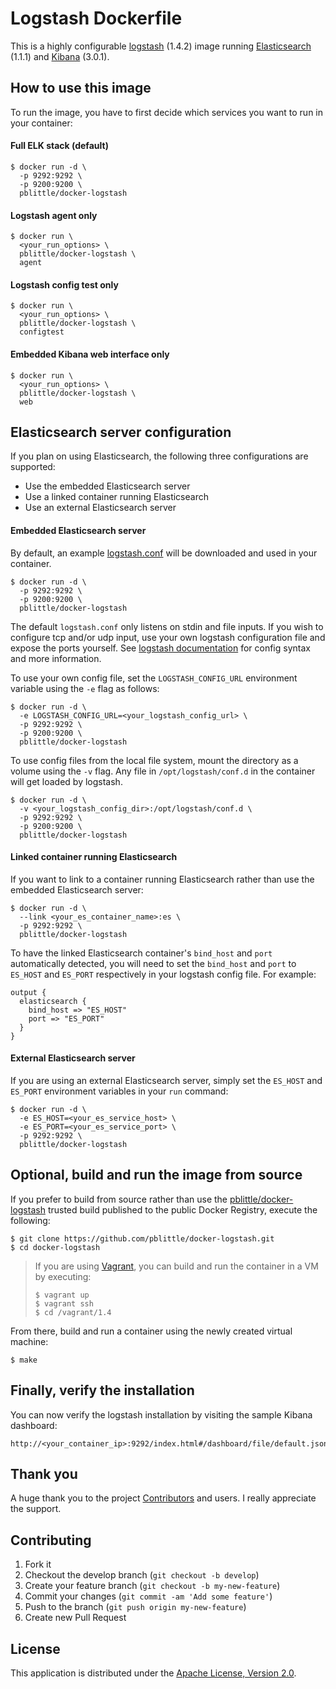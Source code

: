 # Logstash Dockerfile

This is a highly configurable [logstash][7] (1.4.2) image running [Elasticsearch][8] (1.1.1) and [Kibana][9] (3.0.1).

## How to use this image

To run the image, you have to first decide which services you want to run in your container:

#### Full ELK stack (default)

````
$ docker run -d \
  -p 9292:9292 \
  -p 9200:9200 \
  pblittle/docker-logstash
````

#### Logstash agent only

````
$ docker run \
  <your_run_options> \
  pblittle/docker-logstash \
  agent
````

#### Logstash config test only

````
$ docker run \
  <your_run_options> \
  pblittle/docker-logstash \
  configtest
````

#### Embedded Kibana web interface only

````
$ docker run \
  <your_run_options> \
  pblittle/docker-logstash \
  web
````

## Elasticsearch server configuration

If you plan on using Elasticsearch, the following three configurations are supported:

 * Use the embedded Elasticsearch server
 * Use a linked container running Elasticsearch
 * Use an external Elasticsearch server

#### Embedded Elasticsearch server

By default, an example [logstash.conf][2] will be downloaded and used in your container.

    $ docker run -d \
      -p 9292:9292 \
      -p 9200:9200 \
      pblittle/docker-logstash

The default `logstash.conf` only listens on stdin and file inputs. If you wish to configure tcp and/or udp input, use your own logstash configuration file and expose the ports yourself. See [logstash documentation][10] for config syntax and more information.

To use your own config file, set the `LOGSTASH_CONFIG_URL` environment variable using the `-e` flag as follows:

    $ docker run -d \
      -e LOGSTASH_CONFIG_URL=<your_logstash_config_url> \
      -p 9292:9292 \
      -p 9200:9200 \
      pblittle/docker-logstash

To use config files from the local file system, mount the directory as a volume using the `-v` flag. Any file in `/opt/logstash/conf.d` in the container will get loaded by logstash.

    $ docker run -d \
      -v <your_logstash_config_dir>:/opt/logstash/conf.d \
      -p 9292:9292 \
      -p 9200:9200 \
      pblittle/docker-logstash

#### Linked container running Elasticsearch

If you want to link to a container running Elasticsearch rather than use the embedded Elasticsearch server:

    $ docker run -d \
      --link <your_es_container_name>:es \
      -p 9292:9292 \
      pblittle/docker-logstash

To have the linked Elasticsearch container's `bind_host` and `port` automatically detected, you will need to set the `bind_host` and `port` to `ES_HOST` and `ES_PORT` respectively in your logstash config file. For example:

    output {
      elasticsearch {
        bind_host => "ES_HOST"
        port => "ES_PORT"
      }
    }

#### External Elasticsearch server

If you are using an external Elasticsearch server, simply set the `ES_HOST` and `ES_PORT` environment variables in your `run` command:

    $ docker run -d \
      -e ES_HOST=<your_es_service_host> \
      -e ES_PORT=<your_es_service_port> \
      -p 9292:9292 \
      pblittle/docker-logstash

## Optional, build and run the image from source

If you prefer to build from source rather than use the [pblittle/docker-logstash][1] trusted build published to the public Docker Registry, execute the following:

    $ git clone https://github.com/pblittle/docker-logstash.git
    $ cd docker-logstash

> If you are using [Vagrant][3], you can build and run the container in a VM by executing:
>
>     $ vagrant up
>     $ vagrant ssh
>     $ cd /vagrant/1.4

From there, build and run a container using the newly created virtual machine:

    $ make

## Finally, verify the installation

You can now verify the logstash installation by visiting the sample Kibana dashboard:

    http://<your_container_ip>:9292/index.html#/dashboard/file/default.json

## Thank you

A huge thank you to the project [Contributors][4] and users. I really appreciate the support.

## Contributing

1. Fork it
2. Checkout the develop branch (`git checkout -b develop`)
3. Create your feature branch (`git checkout -b my-new-feature`)
4. Commit your changes (`git commit -am 'Add some feature'`)
5. Push to the branch (`git push origin my-new-feature`)
6. Create new Pull Request

## License

This application is distributed under the [Apache License, Version 2.0][5].

[1]: https://registry.hub.docker.com/u/pblittle/docker-logstash
[2]: https://gist.githubusercontent.com/pblittle/8778567/raw/logstash.conf
[3]: https://www.vagrantup.com
[4]: https://github.com/pblittle/docker-logstash/graphs/contributors
[5]: http://www.apache.org/licenses/LICENSE-2.0
[7]: http://logstash.net
[8]: http://www.elasticsearch.org/overview/elasticsearch
[9]: http://www.elasticsearch.org/overview/kibana
[10]: http://logstash.net/docs/1.4.2/configuration
